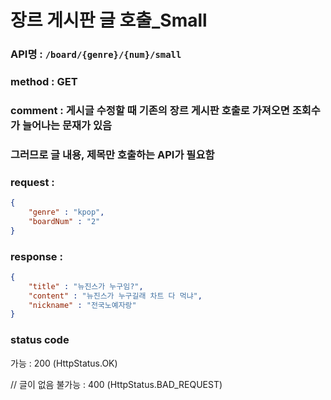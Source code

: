 # 장르 게시판 글 호출_Small
### API명 : `/board/{genre}/{num}/small`

### method : GET

### comment : 게시글 수정할 때 기존의 장르 게시판 호출로 가져오면 조회수가 늘어나는 문재가 있음
###           그러므로 글 내용, 제목만 호출하는 API가 필요함

### request :
~~~json
{
    "genre" : "kpop",
    "boardNum" : "2"
}
~~~

### response :
~~~json
{
    "title" : "뉴진스가 누구임?",
    "content" : "뉴진스가 누구길래 차트 다 먹냐",
    "nickname" : "전국노예자랑"
}
~~~
### status code
가능 : 200 (HttpStatus.OK)

// 글이 없음
불가능 : 400 (HttpStatus.BAD_REQUEST)